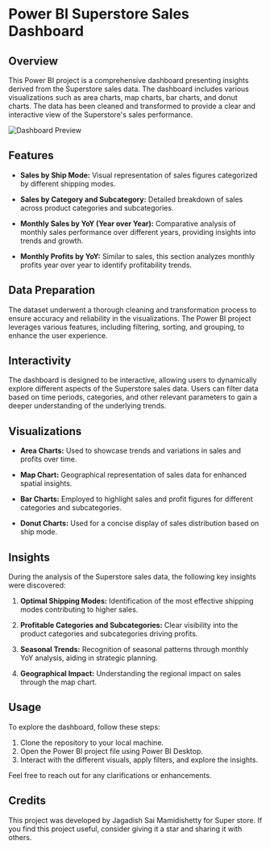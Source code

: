 # Power BI Superstore Sales Dashboard

## Overview

This Power BI project is a comprehensive dashboard presenting insights derived from the Superstore sales data. The dashboard includes various visualizations such as area charts, map charts, bar charts, and donut charts. The data has been cleaned and transformed to provide a clear and interactive view of the Superstore's sales performance.

 ![Dashboard Preview](https://github.com/JagadishMamidishetty/Sales-Dashboard/blob/main/powerbi%20sales%20dashboard1_page-0001.jpg)

## Features

- **Sales by Ship Mode:** Visual representation of sales figures categorized by different shipping modes.

- **Sales by Category and Subcategory:** Detailed breakdown of sales across product categories and subcategories.

- **Monthly Sales by YoY (Year over Year):** Comparative analysis of monthly sales performance over different years, providing insights into trends and growth.

- **Monthly Profits by YoY:** Similar to sales, this section analyzes monthly profits year over year to identify profitability trends.

## Data Preparation

The dataset underwent a thorough cleaning and transformation process to ensure accuracy and reliability in the visualizations. The Power BI project leverages various features, including filtering, sorting, and grouping, to enhance the user experience.

## Interactivity

The dashboard is designed to be interactive, allowing users to dynamically explore different aspects of the Superstore sales data. Users can filter data based on time periods, categories, and other relevant parameters to gain a deeper understanding of the underlying trends.

## Visualizations

- **Area Charts:** Used to showcase trends and variations in sales and profits over time.

- **Map Chart:** Geographical representation of sales data for enhanced spatial insights.

- **Bar Charts:** Employed to highlight sales and profit figures for different categories and subcategories.

- **Donut Charts:** Used for a concise display of sales distribution based on ship mode.

## Insights

During the analysis of the Superstore sales data, the following key insights were discovered:

1. **Optimal Shipping Modes:** Identification of the most effective shipping modes contributing to higher sales.

2. **Profitable Categories and Subcategories:** Clear visibility into the product categories and subcategories driving profits.

3. **Seasonal Trends:** Recognition of seasonal patterns through monthly YoY analysis, aiding in strategic planning.

4. **Geographical Impact:** Understanding the regional impact on sales through the map chart.

## Usage

To explore the dashboard, follow these steps:

1. Clone the repository to your local machine.
2. Open the Power BI project file using Power BI Desktop.
3. Interact with the different visuals, apply filters, and explore the insights.

Feel free to reach out for any clarifications or enhancements.

## Credits

This project was developed by Jagadish Sai Mamidishetty for Super store. If you find this project useful, consider giving it a star and sharing it with others.


